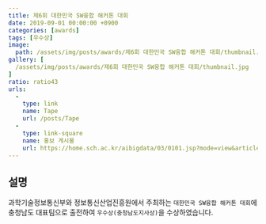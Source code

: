 ```yaml
---
title: 제6회 대한민국 SW융합 해커톤 대회
date: 2019-09-01 00:00:00 +0900
categories: [awards]
tags: [우수상]
image:
  path: /assets/img/posts/awards/제6회 대한민국 SW융합 해커톤 대회/thumbnail.jpg
gallery: [
  /assets/img/posts/awards/제6회 대한민국 SW융합 해커톤 대회/thumbnail.jpg
]
ratio: ratio43
urls:
  -
    type: link
    name: Tape
    url: /posts/Tape
  -
    type: link-square
    name: 홍보 게시물
    url: https://home.sch.ac.kr/aibigdata/03/0101.jsp?mode=view&article_no=20211006091615313007&board_wrapper=%2Faibigdata%2F03%2F0101.jsp&pager.offset=80&board_no=20210716140709213028
---
```

## 설명
과학기술정보통신부와 정보통신산업진흥원에서 주최하는 `대한민국 SW융합 해커톤 대회`에 충청남도 대표팀으로 출전하여 `우수상(충청남도지사상)`을 수상하였습니다.
